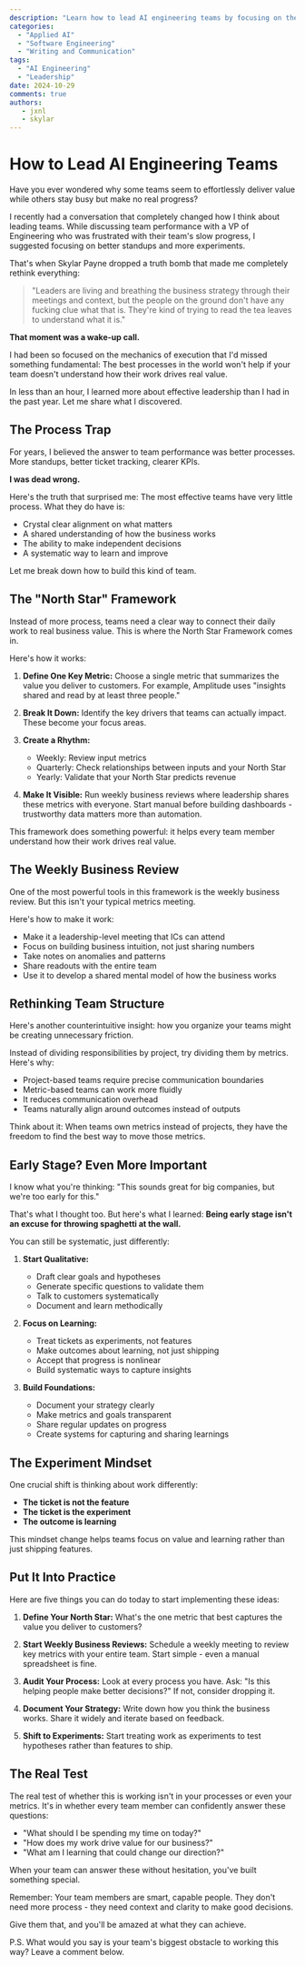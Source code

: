 ```yaml
---
description: "Learn how to lead AI engineering teams by focusing on the right things and empowering your team to make decisions."
categories:
  - "Applied AI"
  - "Software Engineering"
  - "Writing and Communication"
tags:
  - "AI Engineering"
  - "Leadership"
date: 2024-10-29
comments: true
authors:
   - jxnl
   - skylar
---
```


# How to Lead AI Engineering Teams

Have you ever wondered why some teams seem to effortlessly deliver value while others stay busy but make no real progress?

I recently had a conversation that completely changed how I think about leading teams. While discussing team performance with a VP of Engineering who was frustrated with their team's slow progress, I suggested focusing on better standups and more experiments.

That's when Skylar Payne dropped a truth bomb that made me completely rethink everything:

> "Leaders are living and breathing the business strategy through their meetings and context, but the people on the ground don't have any fucking clue what that is. They're kind of trying to read the tea leaves to understand what it is."

**That moment was a wake-up call.**

I had been so focused on the mechanics of execution that I'd missed something fundamental: The best processes in the world won't help if your team doesn't understand how their work drives real value.

In less than an hour, I learned more about effective leadership than I had in the past year. Let me share what I discovered.

## The Process Trap

For years, I believed the answer to team performance was better processes. More standups, better ticket tracking, clearer KPIs.

**I was dead wrong.**

Here's the truth that surprised me: The most effective teams have very little process. What they do have is:
- Crystal clear alignment on what matters
- A shared understanding of how the business works
- The ability to make independent decisions
- A systematic way to learn and improve

Let me break down how to build this kind of team.

## The "North Star" Framework

Instead of more process, teams need a clear way to connect their daily work to real business value. This is where the North Star Framework comes in.

Here's how it works:

1. **Define One Key Metric:** Choose a single metric that summarizes the value you deliver to customers. For example, Amplitude uses "insights shared and read by at least three people."

2. **Break It Down:** Identify the key drivers that teams can actually impact. These become your focus areas.

3. **Create a Rhythm:** 
   - Weekly: Review input metrics
   - Quarterly: Check relationships between inputs and your North Star
   - Yearly: Validate that your North Star predicts revenue

4. **Make It Visible:** Run weekly business reviews where leadership shares these metrics with everyone. Start manual before building dashboards - trustworthy data matters more than automation.

This framework does something powerful: it helps every team member understand how their work drives real value.

## The Weekly Business Review

One of the most powerful tools in this framework is the weekly business review. But this isn't your typical metrics meeting.

Here's how to make it work:
- Make it a leadership-level meeting that ICs can attend
- Focus on building business intuition, not just sharing numbers
- Take notes on anomalies and patterns
- Share readouts with the entire team
- Use it to develop a shared mental model of how the business works

## Rethinking Team Structure

Here's another counterintuitive insight: how you organize your teams might be creating unnecessary friction.

Instead of dividing responsibilities by project, try dividing them by metrics. Here's why:
- Project-based teams require precise communication boundaries
- Metric-based teams can work more fluidly
- It reduces communication overhead
- Teams naturally align around outcomes instead of outputs

Think about it: When teams own metrics instead of projects, they have the freedom to find the best way to move those metrics.

## Early Stage? Even More Important

I know what you're thinking: "This sounds great for big companies, but we're too early for this."

That's what I thought too. But here's what I learned: **Being early stage isn't an excuse for throwing spaghetti at the wall.**

You can still be systematic, just differently:

1. **Start Qualitative:**
   - Draft clear goals and hypotheses
   - Generate specific questions to validate them
   - Talk to customers systematically
   - Document and learn methodically

2. **Focus on Learning:**
   - Treat tickets as experiments, not features
   - Make outcomes about learning, not just shipping
   - Accept that progress is nonlinear
   - Build systematic ways to capture insights

3. **Build Foundations:**
   - Document your strategy clearly
   - Make metrics and goals transparent
   - Share regular updates on progress
   - Create systems for capturing and sharing learnings

## The Experiment Mindset

One crucial shift is thinking about work differently:
- **The ticket is not the feature**
- **The ticket is the experiment**
- **The outcome is learning**

This mindset change helps teams focus on value and learning rather than just shipping features.

## Put It Into Practice

Here are five things you can do today to start implementing these ideas:

1. **Define Your North Star:** What's the one metric that best captures the value you deliver to customers?

2. **Start Weekly Business Reviews:** Schedule a weekly meeting to review key metrics with your entire team. Start simple - even a manual spreadsheet is fine.

3. **Audit Your Process:** Look at every process you have. Ask: "Is this helping people make better decisions?" If not, consider dropping it.

4. **Document Your Strategy:** Write down how you think the business works. Share it widely and iterate based on feedback.

5. **Shift to Experiments:** Start treating work as experiments to test hypotheses rather than features to ship.

## The Real Test

The real test of whether this is working isn't in your processes or even your metrics. It's in whether every team member can confidently answer these questions:

- "What should I be spending my time on today?"
- "How does my work drive value for our business?"
- "What am I learning that could change our direction?"

When your team can answer these without hesitation, you've built something special.

Remember: Your team members are smart, capable people. They don't need more process - they need context and clarity to make good decisions.

Give them that, and you'll be amazed at what they can achieve.

P.S. What would you say is your team's biggest obstacle to working this way? Leave a comment below.

